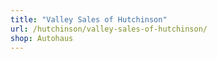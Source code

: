 ```yaml
---
title: "Valley Sales of Hutchinson"
url: /hutchinson/valley-sales-of-hutchinson/
shop: Autohaus
---
```

